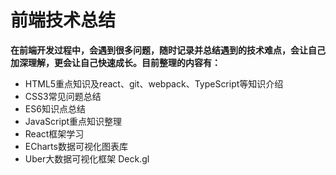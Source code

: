 # 前端技术总结

**在前端开发过程中，会遇到很多问题，随时记录并总结遇到的技术难点，会让自己加深理解，更会让自己快速成长。目前整理的内容有：**

- HTML5重点知识及react、git、webpack、TypeScript等知识介绍
- CSS3常见问题总结
- ES6知识点总结
- JavaScript重点知识整理
- React框架学习
- ECharts数据可视化图表库
- Uber大数据可视化框架 Deck.gl